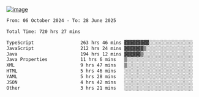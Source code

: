 
[![image](https://github.com/user-attachments/assets/3e37fcfd-5657-4b9d-95f6-80b564699e3f)](https://ayushmaurya.vercel.app)

<!--START_SECTION:waka-->

```txt
From: 06 October 2024 - To: 28 June 2025

Total Time: 720 hrs 27 mins

TypeScript                 263 hrs 46 mins ▓▓▓▓▓▓▓▓▓░░░░░░░░░░░░░░░░   36.44 %
JavaScript                 212 hrs 24 mins ▓▓▓▓▓▓▓▒░░░░░░░░░░░░░░░░░   29.35 %
Java                       194 hrs 12 mins ▓▓▓▓▓▓▒░░░░░░░░░░░░░░░░░░   26.83 %
Java Properties            11 hrs 6 mins   ▒░░░░░░░░░░░░░░░░░░░░░░░░   01.54 %
XML                        9 hrs 47 mins   ▒░░░░░░░░░░░░░░░░░░░░░░░░   01.35 %
HTML                       5 hrs 46 mins   ░░░░░░░░░░░░░░░░░░░░░░░░░   00.80 %
YAML                       5 hrs 28 mins   ░░░░░░░░░░░░░░░░░░░░░░░░░   00.76 %
JSON                       4 hrs 42 mins   ░░░░░░░░░░░░░░░░░░░░░░░░░   00.65 %
Other                      3 hrs 21 mins   ░░░░░░░░░░░░░░░░░░░░░░░░░   00.46 %
```

<!--END_SECTION:waka-->

<!--
**the-t3ch-wizard/the-t3ch-wizard** is a ✨ _special_ ✨ repository because its `README.md` (this file) appears on your GitHub profile.

Here are some ideas to get you started:

- 🔭 I’m currently working on ...
- 🌱 I’m currently learning ...
- 👯 I’m looking to collaborate on ...
- 🤔 I’m looking for help with ...
- 💬 Ask me about ...
- 📫 How to reach me: ...
- 😄 Pronouns: ...
- ⚡ Fun fact: ...
-->

